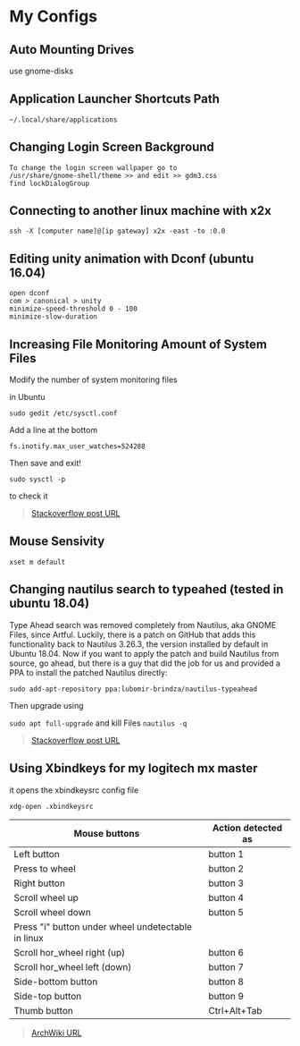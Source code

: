# My Configs

## Auto Mounting Drives

use gnome-disks

## Application Launcher Shortcuts Path

`~/.local/share/applications`

## Changing Login Screen Background

```
To change the login screen wallpaper go to
/usr/share/gnome-shell/theme >> and edit >> gdm3.css
find lockDialogGroup
```

## Connecting to another linux machine with x2x

`ssh -X [computer name]@[ip gateway] x2x -east -to :0.0`

## Editing unity animation with Dconf (ubuntu 16.04)

```
open dconf
com > canonical > unity
minimize-speed-threshold 0 - 100
minimize-slow-duration
```

## Increasing File Monitoring Amount of System Files

Modify the number of system monitoring files

in Ubuntu

`sudo gedit /etc/sysctl.conf`

Add a line at the bottom

`fs.inotify.max_user_watches=524288`

Then save and exit!

`sudo sysctl -p`

to check it

> [Stackoverflow post URL](https://stackoverflow.com/questions/55763428/react-native-error-enospc-system-limit-for-number-of-file-watchers-reached)

## Mouse Sensivity

`xset m default`

## Changing nautilus search to typeahed (tested in ubuntu 18.04)

Type Ahead search was removed completely from Nautilus, aka GNOME Files, since Artful. Luckily, there is a patch on GitHub that adds this functionality back to Nautilus 3.26.3, the version installed by default in Ubuntu 18.04. Now if you want to apply the patch and build Nautilus from source, go ahead, but there is a guy that did the job for us and provided a PPA to install the patched Nautilus directly:

`sudo add-apt-repository ppa:lubomir-brindza/nautilus-typeahead`

Then upgrade using

`sudo apt full-upgrade` and kill Files `nautilus -q`

> [Stackoverflow post URL](https://askubuntu.com/questions/1037732/type-ahead-search-using-nautilus-on-ubuntu-18-04)

## Using Xbindkeys for my logitech mx master

it opens the xbindkeysrc config file

`xdg-open .xbindkeysrc`

Mouse buttons | Action detected as
------- | -------
Left button | button 1
Press to wheel | button 2
Right button | button 3
Scroll wheel up | button 4
Scroll wheel down | button 5
Press "i" button under wheel undetectable in linux | 
Scroll hor_wheel right (up) | button 6
Scroll hor_wheel left (down) | button 7
Side-bottom button | button 8
Side-top button | button 9
Thumb button | Ctrl+Alt+Tab

>[ArchWiki URL](https://wiki.archlinux.org/index.php/Logitech_MX_Master)